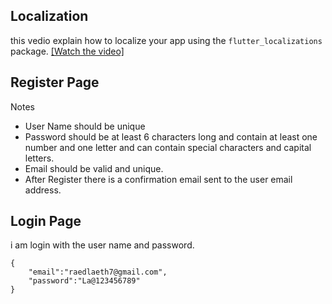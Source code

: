 ## Localization

this vedio explain how to localize your app using the `flutter_localizations` package.
[[Watch the video]](https://www.youtube.com/watch?v=DMmvd5LAHuA)

## Register Page

Notes
- User Name should be unique
- Password should be at least 6 characters long and contain at least one number and one letter and can contain special characters and capital letters.
- Email should be valid and unique.
- After Register there is a confirmation email sent to the user email address.

## Login Page
i am login with the user name and password.
```
{
    "email":"raedlaeth7@gmail.com",
    "password":"La@123456789"
}
```